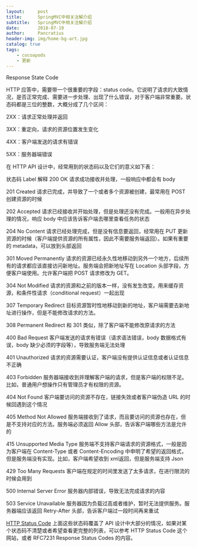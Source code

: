 ```yaml
---
layout:     post
title:      SpringMVC中相关注解介绍
subtitle:   SpringMVC中相关注解介绍
date:       2018-07-19
author:     Pancratius
header-img: img/home-bg-art.jpg
catalog: true
tags:
    - cocoapods
    - 更新
---
```


Response State Code

HTTP 应答中，需要带一个很重要的字段：status code。它说明了请求的大致情况，是否正常完成、需要进一步处理、出现了什么错误，对于客户端非常重要。状态码都是三位的整数，大概分成了几个区间：

2XX：请求正常处理并返回

3XX：重定向，请求的资源位置发生变化

4XX：客户端发送的请求有错误

5XX：服务器端错误

在 HTTP API 设计中，经常用到的状态码以及它们的意义如下表：

状态码	Label	解释
200	OK	请求成功接收并处理，一般响应中都会有 body

201	Created	请求已完成，并导致了一个或者多个资源被创建，最常用在 POST 创建资源的时候

202	Accepted	请求已经接收并开始处理，但是处理还没有完成。一般用在异步处理的情况，响应 body 中应该告诉客户端去哪里查看任务的状态

204	No Content	请求已经处理完成，但是没有信息要返回，经常用在 PUT 更新资源的时候（客户端提供资源的所有属性，因此不需要服务端返回）。如果有重要的 metadata，可以放到头部返回

301	Moved Permanently	请求的资源已经永久性地移动到另外一个地方，后续所有的请求都应该直接访问新地址。服务端会把新地址写在 Location 头部字段，方便客户端使用。允许客户端把 POST 请求修改为 GET。

304	Not Modified	请求的资源和之前的版本一样，没有发生改变。用来缓存资源，和条件性请求（conditional request）一起出现

307	Temporary Redirect	目标资源暂时性地移动到新的地址，客户端需要去新地址进行操作，但是不能修改请求的方法。

308	Permanent Redirect	和 301 类似，除了客户端不能修改原请求的方法

400	Bad Request	客户端发送的请求有错误（请求语法错误，body 数据格式有误，body 缺少必须的字段等），导致服务端无法处理

401	Unauthorized	请求的资源需要认证，客户端没有提供认证信息或者认证信息不正确

403	Forbidden	服务器端接收到并理解客户端的请求，但是客户端的权限不足。比如，普通用户想操作只有管理员才有权限的资源。

404	Not Found	客户端要访问的资源不存在，链接失效或者客户端伪造 URL 的时候回遇到这个情况

405	Method Not Allowed	服务端接收到了请求，而且要访问的资源也存在，但是不支持对应的方法。服务端必须返回 Allow 头部，告诉客户端哪些方法是允许的

415	Unsupported Media Type	服务端不支持客户端请求的资源格式，一般是因为客户端在 Content-Type 或者 Content-Encoding 中申明了希望的返回格式，但是服务端没有实现。比如，客户端希望收到 xml返回，但是服务端支持 Json

429	Too Many Requests	客户端在规定的时间里发送了太多请求，在进行限流的时候会用到

500	Internal Server Error	服务器内部错误，导致无法完成请求的内容

503	Service Unavailable	服务器因为负载过高或者维护，暂时无法提供服务。服务器端应该返回 Retry-After 头部，告诉客户端过一段时间再来重试

[HTTP Status Code](https://httpstatuses.com)
上面这些状态码覆盖了 API 设计中大部分的情况，如果对某个状态码不清楚或者希望查看更完整的列表，可以参考 HTTP Status Code 这个网站，或者 RFC7231 Response Status Codes 的内容。


